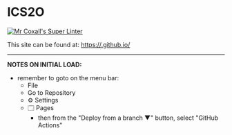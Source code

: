 # ICS2O

[![Mr Coxall's Super Linter](https://github.com/https://github.com/MTHS-ICD2O-1-2024/ICD2O-Unit-2-01-Domenic-dangelo/workflows/Mr%20Coxall's%20Super%20Linter/badge.svg)](https://github.com/[<OWNER>/<REPOSITORY>](https://github.com/MTHS-ICD2O-1-2024/ICD2O-Unit-2-01-Domenic-dangelo)/actions)


This site can be found at: [https://<OWNER>.github.io/<REPOSITORY>](https://<OWNER>.github.io/<REPOSITORY>)

---

**NOTES ON INITIAL LOAD:**
- remember to goto on the menu bar:
  - File
  - Go to Repository
  - ⚙ Settings
  - 🗔 Pages
    - then from the "Deploy from a branch ▼" button, select "GitHub Actions"

